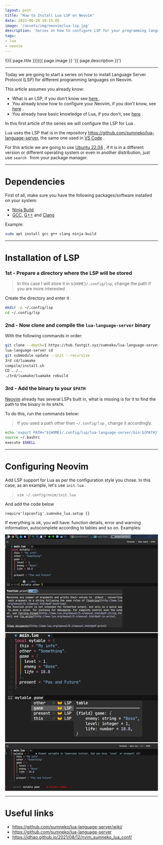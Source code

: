 ```yaml
---
layout: post
title: "How to Install Lua LSP on Neovim"
date: 2022-06-28 10:15:05
image: '/assets/img/neovim/lua-lsp.jpg'
description: 'Series on how to configure LSP for your programming language in Neovim'
tags:
- lua
- neovim
---
```


![{{ page.title }}]({{ page.image }} '{{ page.description }}')

---

Today we are going to start a series on how to install Language Server Protocol (LSP) for different programming languages on Neovim.

This article assumes you already know:
- What is an LSP, if you don't know see [here ](https://en.wikipedia.org/wiki/Language_Server_Protocol).
- You already know how to configure your Neovim, if you don't know, see [here](https://terminalroot.com/all-about-neovim-with-lua-how-to-customize-from-zero/) .
- You already have basic knowledge of Lua, if you don't, see [here](https://terminalroot.com/definitive-guide-to-lua-for-beginners/) .

In this first article of the series we will configure the LSP for Lua .

Lua uses the LSP that is in the repository <https://github.com/sumneko/lua-language-server>, the same one used in [VS Code](https://terminalroot.com/tags#vscode) .

For this article we are going to use [Ubuntu 22.04](https://terminalroot.com/tags#ubuntu) , if it is in a different version or different operating system or even in another distribution, just use `search ` from your package manager.

---

# Dependencies
First of all, make sure you have the following packages/software installed on your system:
+ [Ninja Build](https://terminalroot.com/tags#ninja)
+ [GCC](https://terminalroot.com/tags#gcc), [G++](https://terminalroot.com/tags#g++) and [Clang](https://terminalroot.com/tags#clang)

Example:

```bash
sudo apt install gcc g++ clang ninja-build
```

---

# Installation of LSP

### 1st - Prepare a directory where the LSP will be stored
> In this case I will store it in `${HOME}/.config/lsp`, change the path if you are more interested

Create the directory and enter it

```bash
mkdir -p ~/.config/lsp
cd ~/.config/lsp
```

### 2nd - Now clone and compile the `lua-language-server` binary
With the following commands in order:

```bash
git clone --depth=1 https://hub.fastgit.xyz/sumneko/lua-language-server
lua-language-server cd
git submodule update --init --recursive
3rd cd/luamake
compile/install.sh
CD ../..
./3rd/luamake/luamake rebuild

```

### 3rd - Add the binary to your `$PATH`
[Neovim](https://terminalroot.com/tags#neovim) already has several LSPs built in, what is missing is for it to find the path to the binary in its `$PATH`.

To do this, run the commands below:
> If you used a path other than `~/.config/lsp` , change it accordingly.

```bash
echo 'export PATH="${HOME}/.config/lsp/lua-language-server/bin:${PATH}"' >> ~/.bashrc
source ~/.bashrc
execute $SHELL
```

---

# Configuring Neovim
Add LSP support for Lua as per the configuration style you chose. In this case, as an example, let's use `init.lua` .

> `vim ~/.config/nvim/init.lua`

And add the code below
```moon
require'lspconfig'.sumneko_lua.setup {}
```

If everything is ok, you will have: function details, error and warning information, autocomplete according to tables and so on. Examples:

![print LSP Lua](/assets/img/neovim/print-lua.png)
![Autocomplete table LSP Lua](/assets/img/neovim/table-autocomp.png)
![warnings and errors LSP Lua](/assets/img/neovim/warns-errors-lua-lsp.png)

---

# Useful links
+ <https://github.com/sumneko/lua-language-server/wiki/>
+ <https://github.com/sumneko/lua-language-server>
+ <https://jdhao.github.io/2021/08/12/nvim_sumneko_lua_conf/>

